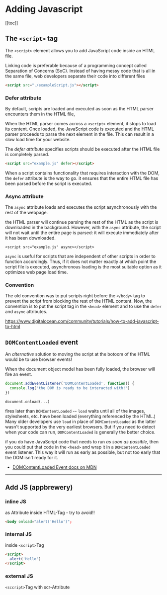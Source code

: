 # Adding Javascript

[[toc]]

## The `<script>` tag

The `<script>` element allows you to add JavaScript code inside an HTML file.

Linking code is preferable because of a programming concept called Separation of Concerns (SoC). Instead of having messy code that is all in the same file, web developers separate their code into different files

```html
<script src="./exampleScript.js"></script>
```

### Defer attribute

By default, scripts are loaded and executed as soon as the HTML parser encounters them in the HTML file,

When the HTML parser comes across a `<script>` element, it stops to load its content. Once loaded, the JavaScript code is executed and the HTML parser proceeds to parse the next element in the file. This can result in a slow load time for your website.

The _defer attribute_ specifies scripts should be executed after the HTML file is completely parsed.

```html
<script src="example.js" defer></script>
```

When a script contains functionality that requires interaction with the DOM, the `defer` attribute is the way to go. it ensures that the entire HTML file has been parsed before the script is executed.

### Async attribute

The `async` attribute loads and executes the script asynchronously with the rest of the webpage.

the HTML parser will continue parsing the rest of the HTML as the script is downloaded in the background. However, with the `async` attribute, the script will not wait until the entire page is parsed: it will execute immediately after it has been downloaded.

```
<script src="example.js" async></script>
```

`async` is useful for scripts that are independent of other scripts in order to function accordingly. Thus, if it does not matter exactly at which point the script file is executed, asynchronous loading is the most suitable option as it optimizes web page load time.

### Convention

The old convention was to put scripts right before the `</body>` tag to prevent the script from blocking the rest of the HTML content. Now, the convention is to put the script tag in the `<head>` element and to use the `defer` and `async` attributes.

https://www.digitalocean.com/community/tutorials/how-to-add-javascript-to-html

## `DOMContentLoaded` event

An _alternative_ solution to moving the script at the botoom of the HTML would be to use browser events!

When the document object model has been fully loaded, the browser will fire an event.

```js
document.addEventListener('DOMContentLoaded', function() {
  console.log('the DOM is ready to be interacted with!')
})
```

`document.onload(...)`

fires later than `DOMContentLoaded` -- `load` waits until all of the images, stylesheets, etc. have been loaded (everything referenced by the HTML.) Many older developers use `load` in place of `DOMContentLoaded` as the latter wasn't supported by the very earliest browsers. But if you need to detect when your code can run, `DOMContentLoaded` is generally the better choice.

if you do have JavaScript code that needs to run _as soon as possible_, then you could put that code in the `<head>` and wrap it in a `DOMContentLoaded` event listener. This way it will run as early as possible, but not too early that the DOM isn't ready for it.

- [DOMContentLoaded Event docs on MDN](https://developer.mozilla.org/en-US/docs/Web/Events/DOMContentLoaded)

---

## Add JS (appbrewery)

### inline JS

as Attribute inside HTML-Tag - try to avoid!!

```html
<body onload="alert('Hello')";
```

### internal JS

inside `<script>`Tag

```html
<script>
  alert('Hello')
</script>
```

### external JS

`<sccript>`Tag with scr-Attribute
